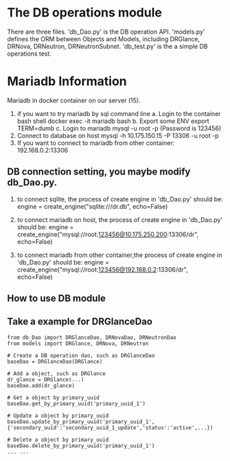 # The DB operations module
There are three files.
'db_Dao.py' is the DB operation API.
'models.py' defines the ORM between Objects and Models, including DRGlance, DRNova, DRNeutron, DRNeutronSubnet.
'db_test.py' is the a simple DB operations test.

# Mariadb Information
Mariadb in docker container on our server (15).
1. if you want to try mariadb by sql command line
    a.  Login to the container bash shell
          docker exec -it mariadb bash
    b.  Export some ENV
         export TERM=dumb
    c.  Login to mariadb
          mysql -u root -p
         (Password is 123456)
2.  Connect to database on host
    mysql -h 10.175.150.15 -P 13306 -u root -p
3.  If you want to connect to mariadb from other container:
    192.168.0.2:13306

## DB connection setting, you maybe modify db_Dao.py.

1. to connect sqlite, the process of create engine in 'db_Dao.py' should be:
   engine = create_engine("sqlite:///dr.db", echo=False)

2. to connect mariadb on host, the process of create engine in 'db_Dao.py' should be:
   engine = create_engine("mysql://root:123456@10.175.250.200:13306/dr", echo=False) 

3. to connect mariadb from other container,the process of create engine in 'db_Dao.py' should be:
   engine = create_engine("mysql://root:123456@192.168.0.2:13306/dr", echo=False) 

## How to use DB module
## Take a example for DRGlanceDao

```
from db_Dao import DRGlanceDao, DRNovaDao, DRNeutronDao
from models import DRGlance, DRNova, DRNeutron

# Create a DB operation dao, such as DRGlanceDao
baseDao = DRGlanceDao(DRGlance) 

# Add a object, such as DRGlance
dr_glance = DRGlance(...)
baseDao.add(dr_glance)

# Get a object by primary_uuid
baseDao.get_by_primary_uuid('primary_uuid_1')

# Update a object by primary_uuid
baseDao.update_by_primary_uuid('primary_uuid_1',{'secondary_uuid':'secondary_uuid_1_update','status':'active',...})

# Delete a object by primary_uuid
baseDao.delete_by_primary_uuid('primary_uuid_1')
... ...

```
